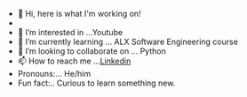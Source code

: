 - 👋 Hi, here is what I'm working on!
- 
- 👀 I’m interested in ...Youtube
- 🌱 I’m currently learning ... ALX Software Engineering course
- 💞️ I’m looking to collaborate on ... Python
- 📫 How to reach me ...[Linkedin](www.linkedin.com/in/sayidabdi)
- Pronouns:... He/him
- Fun fact:.. Curious to learn something new.

<!---
Sayid-Ali/Sayid-Ali is a ✨ special ✨ repository because its `README.md` (this file) appears on your GitHub profile.
You can click the Preview link to take a look at your changes.
--->
